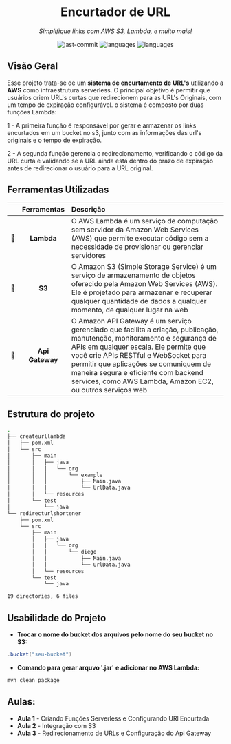 <!-- <p align="center">
    <img 
        src="./.github/preview.png" 
        align="center" 
        width="90%" 
        alt="Imagem do Projeto"
    />
</p> -->

<h1 align="center">Encurtador de URL</h1>
<p align="center">
   <em>Simplifique links com AWS S3, Lambda, e muito mais!</em>
</p>

<p align="center">
    <img src="https://img.shields.io/github/last-commit/diegofernandesss/create-url-lambda?style=default&logo=git&logoColor=white&color=0080ff" alt="last-commit"/>
    <img src="https://img.shields.io/github/languages/top/diegofernandesss/create-url-lambda?style=default&logo=git&logoColor=white&color=0080ff" alt="languages"/>
    <img src="https://img.shields.io/github/languages/count/diegofernandesss/create-url-lambda?style=default&color=0080ff" alt="languages"/>
</p>


## Visão Geral

Esse projeto trata-se de um **sistema de encurtamento de URL's** utilizando a **AWS** como infraestrutura serverless. O principal objetivo é permitir que usuários criem URL's curtas que redirecionem para as URL's Originais, com um tempo de expiração configurável. o sistema é composto por duas funções Lambda:

1 - A primeira função é responsável por gerar e armazenar os links encurtados em um bucket no s3, junto com as informações das url's originais e o tempo de expiração.

2 - A segunda função gerencia o redirecionamento, verificando o código da URL curta e validando se a URL ainda está dentro do prazo de expiração antes de redirecionar o usuário para a URL original.

## Ferramentas Utilizadas

|       | Ferramentas        | Descrição    |
| :---  | :---:              | :---          |
|   🧷  | **Lambda**         | O AWS Lambda é um serviço de computação sem servidor da Amazon Web Services (AWS) que permite executar código sem a necessidade de provisionar ou gerenciar servidores    |
|   🧷  | **S3**            | O Amazon S3 (Simple Storage Service) é um serviço de armazenamento de objetos oferecido pela Amazon Web Services (AWS). Ele é projetado para armazenar e recuperar qualquer quantidade de dados a qualquer momento, de qualquer lugar na web   |
|   🧷  | **Api Gateway**            | O Amazon API Gateway é um serviço gerenciado que facilita a criação, publicação, manutenção, monitoramento e segurança de APIs em qualquer escala. Ele permite que você crie APIs RESTful e WebSocket para permitir que aplicações se comuniquem de maneira segura e eficiente com backend services, como AWS Lambda, Amazon EC2, ou outros serviços web  |

## Estrutura do projeto

```sh
.
├── createurllambda
│   ├── pom.xml
│   └── src
│       ├── main
│       │   ├── java
│       │   │   └── org
│       │   │       └── example
│       │   │           ├── Main.java
│       │   │           └── UrlData.java
│       │   └── resources
│       └── test
│           └── java
└── redirecturlshortener
    ├── pom.xml
    └── src
        ├── main
        │   ├── java
        │   │   └── org
        │   │       └── diego
        │   │           ├── Main.java
        │   │           └── UrlData.java
        │   └── resources
        └── test
            └── java

19 directories, 6 files

```

## Usabilidade do Projeto

- **Trocar o nome do bucket dos arquivos pelo nome do seu bucket no S3:**

```java
.bucket("seu-bucket")
```

- **Comando para gerar arquvo '.jar' e adicionar no AWS Lambda:**

```bash
mvn clean package
```
## Aulas:

- **Aula 1** - Criando Funções Serverless e Configurando URl Encurtada
- **Aula 2** - Integração com S3
- **Aula 3** - Redirecionamento de URLs e Configuração do Api Gateway